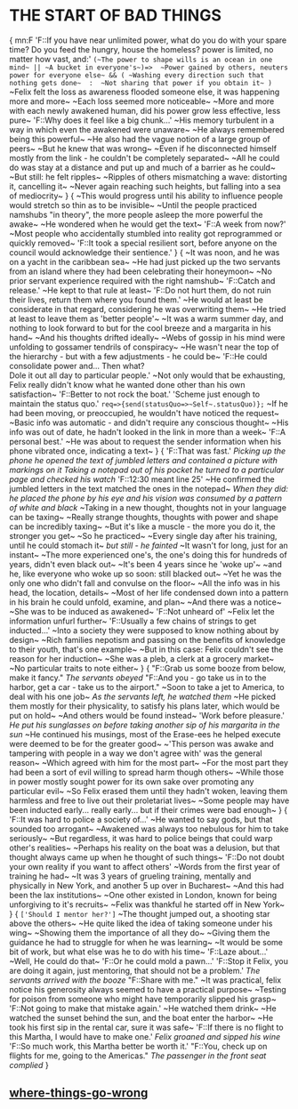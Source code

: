 # THE START OF BAD THINGS

{
mn:F
'F::If you have near unlimited power, what do you do with your spare time? 
Do you feed the hungry, house the homeless? 
power is limited, no matter how vast, and:'
`(~The power to shape wills is an ocean in one mind~ || ~A bucket in everyone's~)=> 
~Power gained by others, neuters power for everyone else~ && (
~Washing every direction such that nothing gets done~ 
	: 
~Not sharing that power if you obtain it~
)
`
~Felix felt the loss as awareness flooded someone else, it was happening more and more~
~Each loss seemed more noticeable~
~More and more with each newly awakened human, did his power grow less effective, less pure~
'F::Why does it feel like a big chunk...'
~His memory turbulent in a way in which even the awakened were unaware~
~He always remembered being this powerful~
~He also had the vague notion of a large group of peers~
~But he knew that was wrong~
~Even if he disconnected himself mostly from the link - he couldn't be completely separated~
~All he could do was stay at a distance and put up and much of a barrier as he could~
~But still: he felt ripples~
~Ripples of others mismatching a wave: distorting it, cancelling it~
~Never again reaching such heights, but falling into a sea of mediocrity~
}
{
~This would progress until his ability to influence people would stretch so thin as to be invisible~
~Until the people practiced namshubs "in theory", the more people asleep the more powerful the awake~
~He wondered when he would get the text~
'F::A week from now?'
~Most people who accidentally stumbled into reality got reprogrammed or quickly removed~
'F::It took a special resilient sort, before anyone on the council would acknowledge their sentience.'
}
{
~It was noon, and he was on a yacht in the caribbean sea~
~He had just picked up the two servants from an island where they had been celebrating their honeymoon~
~No prior servant experience required with the right namshub~
'F::Catch and release.'
~He kept to that rule at least~
'F::Do not hurt them, do not ruin their lives, return them where you found them.'
~He would at least be considerate in that regard, considering he was overwriting them~
~He tried at least to leave them as 'better people'~
~It was a warm summer day, and  nothing to look forward to but for the cool breeze and a margarita in his hand~
~And his thoughts drifted ideally~
~Webs of gossip in his mind were unfolding to gossamer tendrils of conspiracy~
~He wasn't near the top of the hierarchy - but with a few adjustments - he could be~
'F::He could consolidate power and... 
Then what?  
Dole it out all day to particular people.'
~Not only would that be exhausting, Felix really didn't know what he wanted done other than his own satisfaction~
'F::Better to not rock the boat.'
'Scheme just enough to maintain the status quo.'
`req=>{send(statusQuo=>~Self~.statusQuo)};`
~If he had been moving, or preoccupied, he wouldn't have noticed the request~
~Basic info was automatic - and didn't require any conscious thought~
~His info was out of date, he hadn't looked in the link in more than a week~
'F::A personal best.'
~He was about to request the sender information when his phone vibrated once, indicating a text~
}
{
'F::That was fast.'
*Picking up the phone he opened the text of jumbled letters and contained a picture with markings on it*
*Taking a notepad out of his pocket he turned to a particular page and checked his watch*
'F::12:30 meant line 25' 
~He confirmed the jumbled letters in the text matched the ones in the notepad~
*When they did: he placed the phone by his eye and his vision was consumed by  a pattern of white and black*
~Taking in a new thought, thoughts not in your language can be taxing~
~Really strange thoughts, thoughts with power and shape can be incredibly taxing~
~But it's like a muscle - the more you do it, the stronger you get~
~So he practiced~
~Every single day after his training, until he could stomach it~ 
*but still - he fainted*
~It wasn't for long, just for an instant~
~The more experienced one's, the one's doing this for hundreds of years, didn't even black out~
~It's been 4 years since he 'woke up'~ 
~and he, like everyone who woke up so soon: still blacked out~
~Yet he was the only one who didn't fall and convulse on the floor~
~All the info was in his head, the location, details~
~Most of her life condensed down into a pattern in his brain he could unfold, examine, and plan~
~And there was a notice~
~She was to be induced as awakened~
'F::Not unheard of'
~Felix let the information unfurl further~
'F::Usually a few chains of strings to get inducted...'
~Into a society they were supposed to know nothing about by design~
~Rich families nepotism and passing on the benefits of knowledge to their youth, that's one example~
~But in this case: Felix couldn't see the reason for her induction~
~She was a pleb, a clerk at a grocery market~ 
~No particular traits to note either~
}
{
"F::Grab us some booze from below, make it fancy."
*The servants obeyed* 
"F::And you - go take us in to the harbor, get a car - take us to the airport."
~Soon to take a jet to America, to deal with his one job~
*As the servants left, he watched them*
~He picked them mostly for their physicality, to satisfy his plans later, which would be put on hold~
~And others would be found instead~
'Work before pleasure.'
*He put his sunglasses on before taking another sip of his margarita in the sun*
~He continued his musings, most of the Erase-ees he helped execute were deemed to be for the greater good~
~'This person was awake and tampering with people in a way we don't agree with' was the general reason~
~Which agreed with him for the most part~
~For the most part they had been a sort of evil willing to spread harm though others~
~While those in power mostly sought power for its own sake over promoting any particular evil~
~So Felix erased them until they hadn't woken, leaving them harmless and free to live out their proletariat lives~
~Some people may have been inducted early... really early... but if their crimes were bad enough~
}
{
'F::It was hard to police a society of...'
~He wanted to say gods, but that sounded too arrogant~
~Awakened was always too nebulous for him to take seriously~
~But regardless, it was hard to police beings that could warp other's realities~
~Perhaps his reality on the boat was a delusion, but that thought always came up when he thought of such things~
'F::Do not doubt your own reality if you want to affect others'
~Words from the first year of training he had~
~It was 3 years of grueling training, mentally and physically in New York, and another 5 up over in Bucharest~
~And this had been the lax institutions~
~One other existed in London, known for being unforgiving to it's recruits~
~Felix was thankful he started off in New York~
}
{
`['Should I mentor her?']`
~The thought jumped out, a shooting star above the others~
~He quite liked the idea of taking someone under his wing~
~Showing them the importance of all they do~
~Giving them the guidance he had to struggle for when he was learning~
~It would be some bit of work, but what else was he to do with his time~
'F::Laze about...'
~Well, He could do that~
'F::Or he could mold a pawn...'
'F::Stop it Felix, you are doing it again, just mentoring, that should not be a problem.'
*The servants arrived with the booze*
"F::Share with me."
~It was practical, felix notice his generosity always seemed to have a practical purpose~
~Testing for poison from someone who might have temporarily slipped his grasp~
'F::Not going to make that mistake again.'
~He watched them drink~
~He watched the sunset behind the sun, and the boat enter the harbor~
~He took his first sip in the rental car, sure it was safe~
'F::If there is no flight to this Martha, I would have to make one.'
*Felix groaned and sipped his wine*
'F::So much work, this Martha better be worth it.'
"F::You, check up on flights for me, going to the Americas."
*The passenger in the front seat complied*
}

## [where-things-go-wrong](where-things-go-wrong.md)
